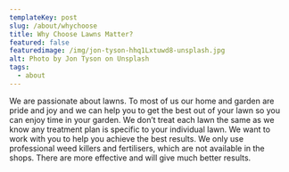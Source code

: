 ```yaml
---
templateKey: post
slug: /about/whychoose
title: Why Choose Lawns Matter?
featured: false
featuredimage: /img/jon-tyson-hhq1Lxtuwd8-unsplash.jpg
alt: Photo by Jon Tyson on Unsplash
tags:
  - about
---
```


We are passionate about lawns. To most of us our home and garden are pride and joy and we can help you to get the best out of your lawn so you can enjoy time in your garden. We don’t treat each lawn the same as we know any treatment plan is specific to your individual lawn. We want to work with you to help you achieve the best results. We only use professional weed killers and fertilisers, which are not available in the shops. There are more effective and will give much better results.

